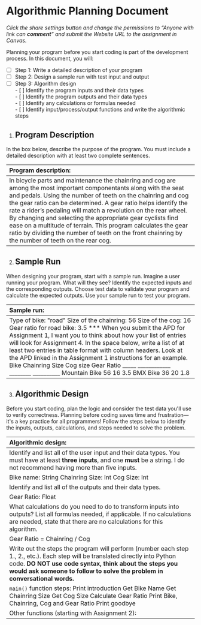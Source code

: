 # **Algorithmic Planning Document**

*Click the share settings button and change the permissions to “Anyone with link can **comment**” and submit the Website URL to the assignment in Canvas.* 

Planning your program before you start coding is part of the development process. In this document, you will:

- [ ] Step 1: Write a detailed description of your program  
- [ ] Step 2: Design a sample run with test input and output  
- [ ] Step 3: Algorithm design  
      - [ ] Identify the program inputs and their data types  
      - [ ] Identify the program outputs and their data types  
      - [ ] Identify any calculations or formulas needed  
      - [ ] Identify input/process/output functions and write the algorithmic steps 

1. ## Program Description

In the box below, describe the purpose of the program. You must include a detailed description with at least two complete sentences.

| Program description: |
| :---- |
| In bicycle parts and maintenance the chainring and cog are among the most important componentants along with the seat and pedals. Using the number of teeth on the chainring and cog the gear ratio can be determined. A gear ratio helps identify the rate a rider’s pedaling will match a revolution on the rear wheel. By changing and selecting the appropriate gear cyclists find ease on a multitude of terrain. This program calculates the gear ratio by dividing the number of teeth on the front chainring by the number of teeth on the rear cog. |

2. ## Sample Run

When designing your program, start with a sample run. Imagine a user running your program. What will they see? Identify the expected inputs and the corresponding outputs. Choose test data to validate your program and calculate the expected outputs. Use your sample run to test your program.

| Sample run: |
| :---- |
| Type of bike: "road" Size of the chainring: 56 Size of the cog: 16     Gear ratio for road bike: 3.5  \*\*\* When you submit the APD for Assignment 1, I want you to think about how your list of entries will look for Assignment 4\. In the space below, write a list of at least two entries in table format with column headers. Look at the APD linked in the Assignment 1 instructions for an example. Bike                       Chainring Size               Cog size                Gear Ratio \_\_\_\_\_                    \_\_\_\_\_\_\_\_\_\_\_\_               \_\_\_\_\_\_\_\_              \_\_\_\_\_\_\_\_\_\_ Mountain Bike       56                                   16                           3.5 BMX Bike              36                                   20                           1.8  |

3. ## Algorithmic Design

Before you start coding, plan the logic and consider the test data you'll use to verify correctness. Planning before coding saves time and frustration—it's a key practice for all programmers\! Follow the steps below to identify the inputs, outputs, calculations, and steps needed to solve the problem.

| Algorithmic design: |
| :---- |
| Identify and list all of the user input and their data types. You must have at least **three inputs**, and one **must** be a string. I do not recommend having more than five inputs. |
| Bike name: String Chainring Size: Int Cog Size: Int |
| Identify and list all of the outputs and their data types. |
| Gear Ratio: Float |
| What calculations do you need to do to transform inputs into outputs?  List all formulas needed, if applicable. If no calculations are needed, state that there are no calculations for this algorithm.  |
| Gear Ratio \= Chainring / Cog |
| Write out the steps the program will perform (number each step 1., 2., etc.). Each step will be translated directly into Python code. **DO NOT use code syntax, think about the steps you would ask someone to follow to solve the problem in conversational words.** |
| `main()` function steps: Print introduction Get Bike Name Get Chainring Size Get Cog Size Calculate Gear Ratio Print Bike, Chainring, Cog and Gear Ratio Print goodbye  |
| Other functions (starting with Assignment 2):  |

